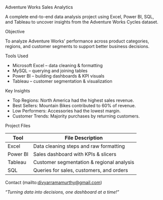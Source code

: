 Adventure Works Sales Analytics

A complete end-to-end data analysis project using Excel, Power BI, SQL, and Tableau to uncover insights from the Adventure Works Cycles dataset.

Objective

To analyze Adventure Works' performance across product categories, regions, and customer segments to support better business decisions.

Tools Used

- Microsoft Excel – data cleaning & formatting  
- MySQL – querying and joining tables  
- Power BI – building dashboards & KPI visuals  
- Tableau – customer segmentation & visualization

Key Insights

- Top Regions: North America had the highest sales revenue.
- Best Sellers: Mountain Bikes contributed to 60% of revenue.
- Low Performers: Accessories had the lowest margin.
- Customer Trends: Majority purchases by returning customers.

Project Files

| Tool       | File Description                          |
|------------|-------------------------------------------|
| Excel      | Data cleaning steps and raw formatting    |
| Power BI   | Sales dashboard with KPIs & slicers       |
| Tableau    | Customer segmentation & regional analysis |
| SQL        | Queries for sales, customers, and orders  |

Contact
(mailto:divyarramamurthy@gmail.com)

_“Turning data into decisions, one dashboard at a time!”_


